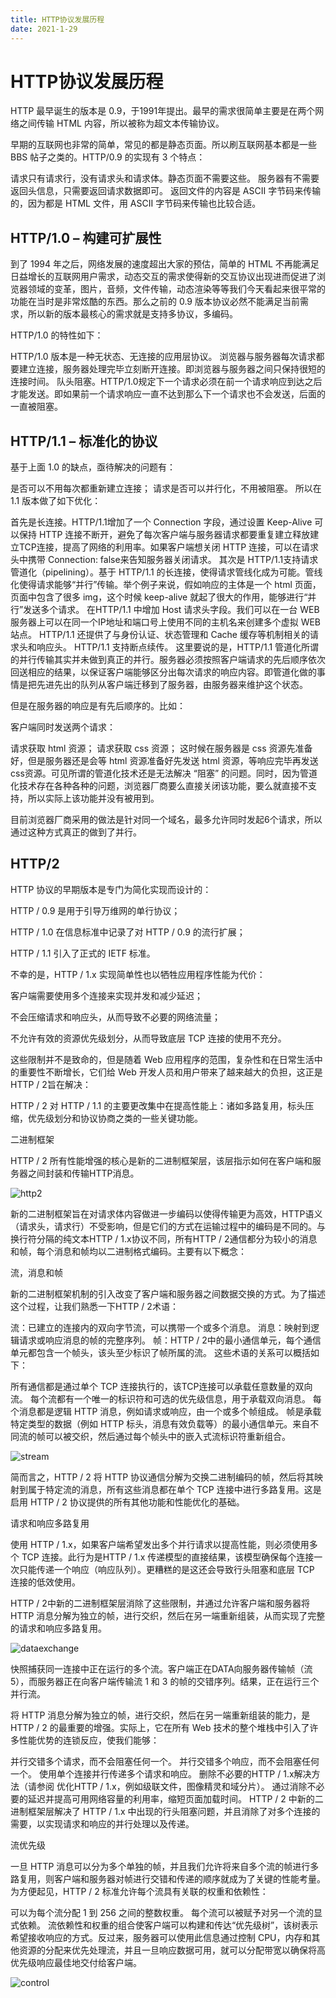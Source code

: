 ```yaml
---
title: HTTP协议发展历程
date: 2021-1-29
---
```


# HTTP协议发展历程

HTTP 最早诞生的版本是 0.9，于1991年提出。最早的需求很简单主要是在两个网络之间传输 HTML 内容，所以被称为超文本传输协议。

早期的互联网也非常的简单，常见的都是静态页面。所以刷互联网基本都是一些 BBS 帖子之类的。HTTP/0.9 的实现有 3 个特点：

请求只有请求行，没有请求头和请求体。静态页面不需要这些。
服务器有不需要返回头信息，只需要返回请求数据即可。
返回文件的内容是 ASCII 字节码来传输的，因为都是 HTML 文件，用 ASCII 字节码来传输也比较合适。
## HTTP/1.0 – 构建可扩展性
到了 1994 年之后，网络发展的速度超出大家的预估，简单的 HTML 不再能满足日益增长的互联网用户需求，动态交互的需求使得新的交互协议出现进而促进了浏览器领域的变革，图片，音频，文件传输，动态渲染等等我们今天看起来很平常的功能在当时是非常炫酷的东西。那么之前的 0.9 版本协议必然不能满足当前需求，所以新的版本最核心的需求就是支持多协议，多编码。

HTTP/1.0 的特性如下：

HTTP/1.0 版本是一种无状态、无连接的应用层协议。
浏览器与服务器每次请求都要建立连接，服务器处理完毕立刻断开连接。即浏览器与服务器之间只保持很短的连接时间。
队头阻塞。HTTP/1.0规定下一个请求必须在前一个请求响应到达之后才能发送。即如果前一个请求响应一直不达到那么下一个请求也不会发送，后面的一直被阻塞。
## HTTP/1.1 – 标准化的协议
基于上面 1.0 的缺点，亟待解决的问题有：

是否可以不用每次都重新建立连接；
请求是否可以并行化，不用被阻塞。
所以在 1.1 版本做了如下优化：

首先是长连接。HTTP/1.1增加了一个 Connection 字段，通过设置 Keep-Alive 可以保持 HTTP 连接不断开，避免了每次客户端与服务器请求都要重复建立释放建立TCP连接，提高了网络的利用率。如果客户端想关闭 HTTP 连接，可以在请求头中携带 Connection: false来告知服务器关闭请求。
其次是 HTTP/1.1支持请求管道化（pipelining）。基于 HTTP/1.1 的长连接，使得请求管线化成为可能。管线化使得请求能够“并行”传输。举个例子来说，假如响应的主体是一个 html 页面，页面中包含了很多 img，这个时候 keep-alive 就起了很大的作用，能够进行“并行”发送多个请求。
在HTTP/1.1 中增加 Host 请求头字段。我们可以在一台 WEB 服务器上可以在同一个IP地址和端口号上使用不同的主机名来创建多个虚拟 WEB 站点。
HTTP/1.1 还提供了与身份认证、状态管理和 Cache 缓存等机制相关的请求头和响应头。
HTTP/1.1 支持断点续传。
这里要说的是，HTTP/1.1 管道化所谓的并行传输其实并未做到真正的并行。服务器必须按照客户端请求的先后顺序依次回送相应的结果，以保证客户端能够区分出每次请求的响应内容。即管道化做的事情是把先进先出的队列从客户端迁移到了服务器，由服务器来维护这个状态。

但是在服务器的响应是有先后顺序的。比如：

客户端同时发送两个请求：

请求获取 html 资源；
请求获取 css 资源；
这时候在服务器是 css 资源先准备好，但是服务器还是会等 html 资源准备好先发送 html 资源，等响应完毕再发送css资源。可见所谓的管道化技术还是无法解决 “阻塞” 的问题。同时，因为管道化技术存在各种各种的问题，浏览器厂商要么直接关闭该功能，要么就直接不支持，所以实际上该功能并没有被用到。

目前浏览器厂商采用的做法是针对同一个域名，最多允许同时发起6个请求，所以通过这种方式真正的做到了并行。


## HTTP/2
HTTP 协议的早期版本是专门为简化实现而设计的：

HTTP / 0.9 是用于引导万维网的单行协议；

HTTP / 1.0 在信息标准中记录了对 HTTP / 0.9 的流行扩展；

HTTP / 1.1 引入了正式的 IETF 标准。

不幸的是，HTTP / 1.x 实现简单性也以牺牲应用程序性能为代价：

客户端需要使用多个连接来实现并发和减少延迟；

不会压缩请求和响应头，从而导致不必要的网络流量；

不允许有效的资源优先级划分，从而导致底层 TCP 连接的使用不充分。

这些限制并不是致命的，但是随着 Web 应用程序的范围，复杂性和在日常生活中的重要性不断增长，它们给 Web 开发人员和用户带来了越来越大的负担，这正是 HTTP / 2旨在解决：

HTTP / 2 对 HTTP / 1.1 的主要更改集中在提高性能上：诸如多路复用，标头压缩，优先级划分和协议协商之类的一些关键功能。

二进制框架

HTTP / 2 所有性能增强的核心是新的二进制框架层，该层指示如何在客户端和服务器之间封装和传输HTTP消息。

![http2](./img/http2.jpg)  


新的二进制框架旨在对请求体内容做进一步编码以使得传输更为高效，HTTP语义（请求头，请求行）不受影响，但是它们的方式在运输过程中的编码是不同的。与换行符分隔的纯文本HTTP / 1.x协议不同，所有HTTP / 2通信都分为较小的消息和帧，每个消息和帧均以二进制格式编码。主要有以下概念：

流，消息和帧

新的二进制框架机制的引入改变了客户端和服务器之间数据交换的方式。为了描述这个过程，让我们熟悉一下HTTP / 2术语：

流：已建立的连接内的双向字节流，可以携带一个或多个消息。
消息：映射到逻辑请求或响应消息的帧的完整序列。
帧：HTTP / 2中的最小通信单元，每个通信单元都包含一个帧头，该头至少标识了帧所属的流。
这些术语的关系可以概括如下：

所有通信都是通过单个 TCP 连接执行的，该TCP连接可以承载任意数量的双向流。
每个流都有一个唯一的标识符和可选的优先级信息，用于承载双向消息。
每个消息都是逻辑 HTTP 消息，例如请求或响应，由一个或多个帧组成。
帧是承载特定类型的数据（例如 HTTP 标头，消息有效负载等）的最小通信单元。来自不同流的帧可以被交织，然后通过每个帧头中的嵌入式流标识符重新组合。

![stream](./img/stream.jpg)  


简而言之，HTTP / 2 将 HTTP 协议通信分解为交换二进制编码的帧，然后将其映射到属于特定流的消息，所有这些消息都在单个 TCP 连接中进行多路复用。这是启用 HTTP / 2 协议提供的所有其他功能和性能优化的基础。

请求和响应多路复用

使用 HTTP / 1.x，如果客户端希望发出多个并行请求以提高性能，则必须使用多个 TCP 连接。此行为是HTTP / 1.x 传递模型的直接结果，该模型确保每个连接一次只能传递一个响应（响应队列）。更糟糕的是这还会导致行头阻塞和底层 TCP 连接的低效使用。

HTTP / 2中新的二进制框架层消除了这些限制，并通过允许客户端和服务器将 HTTP 消息分解为独立的帧，进行交织，然后在另一端重新组装，从而实现了完整的请求和响应多路复用。  


![dataexchange](./img/data.jpg)  

快照捕获同一连接中正在运行的多个流。客户端正在DATA向服务器传输帧（流5），而服务器正在向客户端传输流 1 和 3 的帧的交错序列。结果，正在运行三个并行流。

将 HTTP 消息分解为独立的帧，进行交织，然后在另一端重新组装的能力，是HTTP / 2 的最重要的增强。实际上，它在所有 Web 技术的整个堆栈中引入了许多性能优势的连锁反应，使我们能够：

并行交错多个请求，而不会阻塞任何一个。
并行交错多个响应，而不会阻塞任何一个。
使用单个连接并行传递多个请求和响应。
删除不必要的HTTP / 1.x解决方法（请参阅 优化HTTP / 1.x，例如级联文件，图像精灵和域分片）。
通过消除不必要的延迟并提高可用网络容量的利用率，缩短页面加载时间。
HTTP / 2 中新的二进制框架层解决了 HTTP / 1.x 中出现的行头阻塞问题，并且消除了对多个连接的需要，以实现请求和响应的并行处理以及传递。  

流优先级

一旦 HTTP 消息可以分为多个单独的帧，并且我们允许将来自多个流的帧进行多路复用，则客户端和服务器对帧进行交错和传递的顺序就成为了关键的性能考量。为方便起见，HTTP / 2 标准允许每个流具有关联的权重和依赖性：

可以为每个流分配 1 到 256 之间的整数权重。
每个流可以被赋予对另一个流的显式依赖。
流依赖性和权重的组合使客户端可以构建和传达“优先级树”，该树表示希望接收响应的方式。反过来，服务器可以使用此信息通过控制 CPU，内存和其他资源的分配来优先处理流，并且一旦响应数据可用，就可以分配带宽以确保将高优先级响应最佳地交付给客户端。  

![control](./img/control.jpg)  






